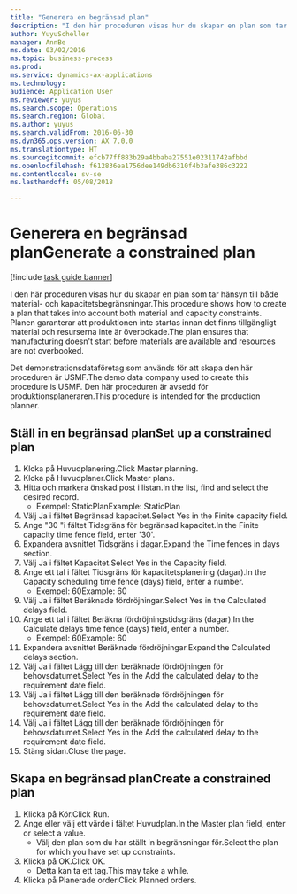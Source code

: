 ```yaml
--- 
title: "Generera en begränsad plan"
description: "I den här proceduren visas hur du skapar en plan som tar hänsyn till både material- och kapacitetsbegränsningar."
author: YuyuScheller
manager: AnnBe
ms.date: 03/02/2016
ms.topic: business-process
ms.prod: 
ms.service: dynamics-ax-applications
ms.technology: 
audience: Application User
ms.reviewer: yuyus
ms.search.scope: Operations
ms.search.region: Global
ms.author: yuyus
ms.search.validFrom: 2016-06-30
ms.dyn365.ops.version: AX 7.0.0
ms.translationtype: HT
ms.sourcegitcommit: efcb77ff883b29a4bbaba27551e02311742afbbd
ms.openlocfilehash: f612836ea1756dee149db6310f4b3afe386c3222
ms.contentlocale: sv-se
ms.lasthandoff: 05/08/2018

---
```

# <a name="generate-a-constrained-plan"></a><span data-ttu-id="62ff6-103">Generera en begränsad plan</span><span class="sxs-lookup"><span data-stu-id="62ff6-103">Generate a constrained plan</span></span>

[!include [task guide banner](../../includes/task-guide-banner.md)]

<span data-ttu-id="62ff6-104">I den här proceduren visas hur du skapar en plan som tar hänsyn till både material- och kapacitetsbegränsningar.</span><span class="sxs-lookup"><span data-stu-id="62ff6-104">This procedure shows how to create a plan that takes into account both material and capacity constraints.</span></span> <span data-ttu-id="62ff6-105">Planen garanterar att produktionen inte startas innan det finns tillgängligt material och resurserna inte är överbokade.</span><span class="sxs-lookup"><span data-stu-id="62ff6-105">The plan ensures that manufacturing doesn't start before materials are available and resources are not overbooked.</span></span> 

<span data-ttu-id="62ff6-106">Det demonstrationsdataföretag som används för att skapa den här proceduren är USMF.</span><span class="sxs-lookup"><span data-stu-id="62ff6-106">The demo data company used to create this procedure is USMF.</span></span> <span data-ttu-id="62ff6-107">Den här proceduren är avsedd för produktionsplaneraren.</span><span class="sxs-lookup"><span data-stu-id="62ff6-107">This procedure is intended for the production planner.</span></span>


## <a name="set-up-a-constrained-plan"></a><span data-ttu-id="62ff6-108">Ställ in en begränsad plan</span><span class="sxs-lookup"><span data-stu-id="62ff6-108">Set up a constrained plan</span></span>
1. <span data-ttu-id="62ff6-109">Klcka på Huvudplanering.</span><span class="sxs-lookup"><span data-stu-id="62ff6-109">Click Master planning.</span></span>
2. <span data-ttu-id="62ff6-110">Klcka på Huvudplaner.</span><span class="sxs-lookup"><span data-stu-id="62ff6-110">Click Master plans.</span></span>
3. <span data-ttu-id="62ff6-111">Hitta och markera önskad post i listan.</span><span class="sxs-lookup"><span data-stu-id="62ff6-111">In the list, find and select the desired record.</span></span>
    * <span data-ttu-id="62ff6-112">Exempel: StaticPlan</span><span class="sxs-lookup"><span data-stu-id="62ff6-112">Example: StaticPlan</span></span>  
4. <span data-ttu-id="62ff6-113">Välj Ja i fältet Begränsad kapacitet.</span><span class="sxs-lookup"><span data-stu-id="62ff6-113">Select Yes in the Finite capacity field.</span></span>
5. <span data-ttu-id="62ff6-114">Ange "30 "i fältet Tidsgräns för begränsad kapacitet.</span><span class="sxs-lookup"><span data-stu-id="62ff6-114">In the Finite capacity time fence field, enter '30'.</span></span>
6. <span data-ttu-id="62ff6-115">Expandera avsnittet Tidsgräns i dagar.</span><span class="sxs-lookup"><span data-stu-id="62ff6-115">Expand the Time fences in days section.</span></span>
7. <span data-ttu-id="62ff6-116">Välj Ja i fältet Kapacitet.</span><span class="sxs-lookup"><span data-stu-id="62ff6-116">Select Yes in the Capacity field.</span></span>
8. <span data-ttu-id="62ff6-117">Ange ett tal i fältet Tidsgräns för kapacitetsplanering (dagar).</span><span class="sxs-lookup"><span data-stu-id="62ff6-117">In the Capacity scheduling time fence (days) field, enter a number.</span></span>
    * <span data-ttu-id="62ff6-118">Exempel: 60</span><span class="sxs-lookup"><span data-stu-id="62ff6-118">Example: 60</span></span>  
9. <span data-ttu-id="62ff6-119">Välj Ja i fältet Beräknade fördröjningar.</span><span class="sxs-lookup"><span data-stu-id="62ff6-119">Select Yes in the Calculated delays field.</span></span>
10. <span data-ttu-id="62ff6-120">Ange ett tal i fältet Beräkna fördröjningstidsgräns (dagar).</span><span class="sxs-lookup"><span data-stu-id="62ff6-120">In the Calculate delays time fence (days) field, enter a number.</span></span>
    * <span data-ttu-id="62ff6-121">Exempel: 60</span><span class="sxs-lookup"><span data-stu-id="62ff6-121">Example: 60</span></span>  
11. <span data-ttu-id="62ff6-122">Expandera avsnittet Beräknade fördröjningar.</span><span class="sxs-lookup"><span data-stu-id="62ff6-122">Expand the Calculated delays section.</span></span>
12. <span data-ttu-id="62ff6-123">Välj Ja i fältet Lägg till den beräknade fördröjningen för behovsdatumet.</span><span class="sxs-lookup"><span data-stu-id="62ff6-123">Select Yes in the Add the calculated delay to the requirement date field.</span></span>
13. <span data-ttu-id="62ff6-124">Välj Ja i fältet Lägg till den beräknade fördröjningen för behovsdatumet.</span><span class="sxs-lookup"><span data-stu-id="62ff6-124">Select Yes in the Add the calculated delay to the requirement date field.</span></span>
14. <span data-ttu-id="62ff6-125">Välj Ja i fältet Lägg till den beräknade fördröjningen för behovsdatumet.</span><span class="sxs-lookup"><span data-stu-id="62ff6-125">Select Yes in the Add the calculated delay to the requirement date field.</span></span>
15. <span data-ttu-id="62ff6-126">Stäng sidan.</span><span class="sxs-lookup"><span data-stu-id="62ff6-126">Close the page.</span></span>

## <a name="create-a-constrained-plan"></a><span data-ttu-id="62ff6-127">Skapa en begränsad plan</span><span class="sxs-lookup"><span data-stu-id="62ff6-127">Create a constrained plan</span></span>
1. <span data-ttu-id="62ff6-128">Klicka på Kör.</span><span class="sxs-lookup"><span data-stu-id="62ff6-128">Click Run.</span></span>
2. <span data-ttu-id="62ff6-129">Ange eller välj ett värde i fältet Huvudplan.</span><span class="sxs-lookup"><span data-stu-id="62ff6-129">In the Master plan field, enter or select a value.</span></span>
    * <span data-ttu-id="62ff6-130">Välj den plan som du har ställt in begränsningar för.</span><span class="sxs-lookup"><span data-stu-id="62ff6-130">Select the plan for which you have set up constraints.</span></span>  
3. <span data-ttu-id="62ff6-131">Klicka på OK.</span><span class="sxs-lookup"><span data-stu-id="62ff6-131">Click OK.</span></span>
    * <span data-ttu-id="62ff6-132">Detta kan ta ett tag.</span><span class="sxs-lookup"><span data-stu-id="62ff6-132">This may take a while.</span></span>  
4. <span data-ttu-id="62ff6-133">Klicka på Planerade order.</span><span class="sxs-lookup"><span data-stu-id="62ff6-133">Click Planned orders.</span></span>


